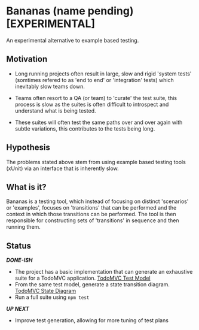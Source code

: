# Bananas (name pending) [EXPERIMENTAL]

An experimental alternative to example based testing.

## Motivation

* Long running projects often result in large, slow and rigid 'system tests' (somtimes refered to as 'end to end' or 'integration' tests) which inevitably slow teams down.

* Teams often resort to a QA (or team) to 'curate' the test suite, this process is slow as the suites is often difficult to introspect and understand what is being tested.

* These suites will often test the same paths over and over again with subtle variations, this contributes to the tests being long.

## Hypothesis

The problems stated above stem from using example based testing tools (xUnit) via an interface that is inherently slow.

## What is it?

Bananas is a testing tool, which instead of focusing on distinct 'scenarios' or 'examples', focuses on 'transitions' that can be performed and the context in which those transitions can be performed. The tool is then responsible for constructing sets of 'transitions' in sequence and then running them.

## Status

***DONE-ISH***

* The project has a basic implementation that can generate an exhaustive suite for a TodoMVC application. [TodoMVC Test Model](test/integration)
* From the same test model, generate a state transition diagram. [TodoMVC State Diagram](docs/todo-state-diagram.png)
* Run a full suite using `npm test`

***UP NEXT***

* Improve test generation, allowing for more tuning of test plans 
